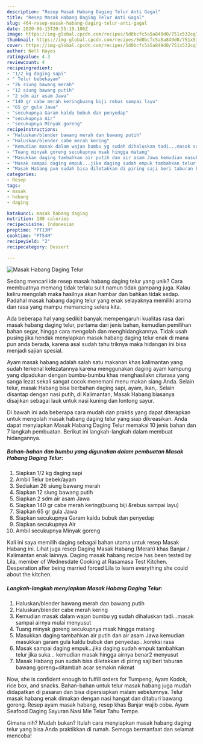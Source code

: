 ```yaml
---
description: "Resep Masak Habang Daging Telur Anti Gagal"
title: "Resep Masak Habang Daging Telur Anti Gagal"
slug: 464-resep-masak-habang-daging-telur-anti-gagal
date: 2020-06-15T20:55:19.106Z
image: https://img-global.cpcdn.com/recipes/5d0bcfc5a5a849d0/751x532cq70/masak-habang-daging-telur-foto-resep-utama.jpg
thumbnail: https://img-global.cpcdn.com/recipes/5d0bcfc5a5a849d0/751x532cq70/masak-habang-daging-telur-foto-resep-utama.jpg
cover: https://img-global.cpcdn.com/recipes/5d0bcfc5a5a849d0/751x532cq70/masak-habang-daging-telur-foto-resep-utama.jpg
author: Nell Hayes
ratingvalue: 4.3
reviewcount: 4
recipeingredient:
- "1/2 kg daging sapi"
- " Telur bebekayam"
- "26 siung bawang merah"
- "12 siung bawang putih"
- "2 sdm air asam Jawa"
- "140 gr cabe merah keringbuang biji rebus sampai layu"
- "65 gr gula Jawa"
- "secukupnya Garam kaldu bubuk dan penyedap"
- "secukupnya Air"
- "secukupnya Minyak goreng"
recipeinstructions:
- "Haluskan/blender bawang merah dan bawang putih"
- "Haluskan/blender cabe merah kering"
- "Kemudian masak dalam wajan bumbu yg sudah dihaluskan tadi...masak sampai airnya mulai menyusut"
- "Tuang minyak goreng secukupnya msak hingga matang"
- "Masukkan daging tambahkan air putih dan air asam Jawa kemudian masukkan garam gula kaldu bubuk dan penyedap...koreksi rasa"
- "Masak sampai daging empuk...jika daging sudah empuk tambahkan telur jika suka... kemudian masak hingga airnya benar2 menyusut"
- "Masak Habang pun sudah bisa diletakkan di piring saji beri taburan bawang goreng+ditambah acar semakin nikmat"
categories:
- Resep
tags:
- masak
- habang
- daging

katakunci: masak habang daging 
nutrition: 188 calories
recipecuisine: Indonesian
preptime: "PT13M"
cooktime: "PT54M"
recipeyield: "2"
recipecategory: Dessert

---
```



![Masak Habang Daging Telur](https://img-global.cpcdn.com/recipes/5d0bcfc5a5a849d0/751x532cq70/masak-habang-daging-telur-foto-resep-utama.jpg)

Sedang mencari ide resep masak habang daging telur yang unik? Cara membuatnya memang tidak terlalu sulit namun tidak gampang juga. Kalau keliru mengolah maka hasilnya akan hambar dan bahkan tidak sedap. Padahal masak habang daging telur yang enak selayaknya memiliki aroma dan rasa yang mampu memancing selera kita.

Ada beberapa hal yang sedikit banyak mempengaruhi kualitas rasa dari masak habang daging telur, pertama dari jenis bahan, kemudian pemilihan bahan segar, hingga cara mengolah dan menghidangkannya. Tidak usah pusing jika hendak menyiapkan masak habang daging telur enak di mana pun anda berada, karena asal sudah tahu triknya maka hidangan ini bisa menjadi sajian spesial.

Ayam masak habang adalah salah satu makanan khas kalimantan yang sudah terkenal kelezatannya karena menggunakan daging ayam kampung yang dipadukan dengan bumbu-bumbu khas menghasilakn citarasa yang sanga lezat sekali sangat cocok menemani menu makan siang Anda. Selain telur, masak Habang bisa berbahan daging sapi, ayam, ikan,. Selain disantap dengan nasi putih, di Kalimantan, Masak Habang biasanya disajikan sebagai lauk untuk nasi kuning dan lontong sayur.


Di bawah ini ada beberapa cara mudah dan praktis yang dapat diterapkan untuk mengolah masak habang daging telur yang siap dikreasikan. Anda dapat menyiapkan Masak Habang Daging Telur memakai 10 jenis bahan dan 7 langkah pembuatan. Berikut ini langkah-langkah dalam membuat hidangannya.

<!--inarticleads1-->

##### Bahan-bahan dan bumbu yang digunakan dalam pembuatan Masak Habang Daging Telur:

1. Siapkan 1/2 kg daging sapi
1. Ambil  Telur bebek/ayam
1. Sediakan 26 siung bawang merah
1. Siapkan 12 siung bawang putih
1. Siapkan 2 sdm air asam Jawa
1. Siapkan 140 gr cabe merah kering(buang biji &amp;rebus sampai layu)
1. Siapkan 65 gr gula Jawa
1. Siapkan secukupnya Garam kaldu bubuk dan penyedap
1. Siapkan secukupnya Air
1. Ambil secukupnya Minyak goreng


Kali ini saya memilih daging sebagai bahan utama untuk resep Masak Habang ini. Lihat juga resep Daging Masak Habang (Merah) khas Banjar / Kalimantan enak lainnya. Daging masak habang recipe has been tested by Lila, member of Wednesdate Cooking at Rasamasa Test Kitchen. Desperation after being married forced Lila to learn everything she could about the kitchen. 

<!--inarticleads2-->

##### Langkah-langkah menyiapkan Masak Habang Daging Telur:

1. Haluskan/blender bawang merah dan bawang putih
1. Haluskan/blender cabe merah kering
1. Kemudian masak dalam wajan bumbu yg sudah dihaluskan tadi...masak sampai airnya mulai menyusut
1. Tuang minyak goreng secukupnya msak hingga matang
1. Masukkan daging tambahkan air putih dan air asam Jawa kemudian masukkan garam gula kaldu bubuk dan penyedap...koreksi rasa
1. Masak sampai daging empuk...jika daging sudah empuk tambahkan telur jika suka... kemudian masak hingga airnya benar2 menyusut
1. Masak Habang pun sudah bisa diletakkan di piring saji beri taburan bawang goreng+ditambah acar semakin nikmat


Now, she is confident enough to fulfill orders for Tumpeng, Ayam Kodok, rice box, and snacks. Bahan-bahan untuk telur masak habang juga mudah didapatkan di pasaran dan bisa dipersiapkan malam sebelumnya. Telur masak habang enak dimakan dengan nasi hangat dan ditaburi bawang goreng. Resep ayam masak habang, resep khas Banjar wajib coba. Ayam Seafood Daging Sayuran Nasi Mie Telur Tahu Tempe. 

Gimana nih? Mudah bukan? Itulah cara menyiapkan masak habang daging telur yang bisa Anda praktikkan di rumah. Semoga bermanfaat dan selamat mencoba!

